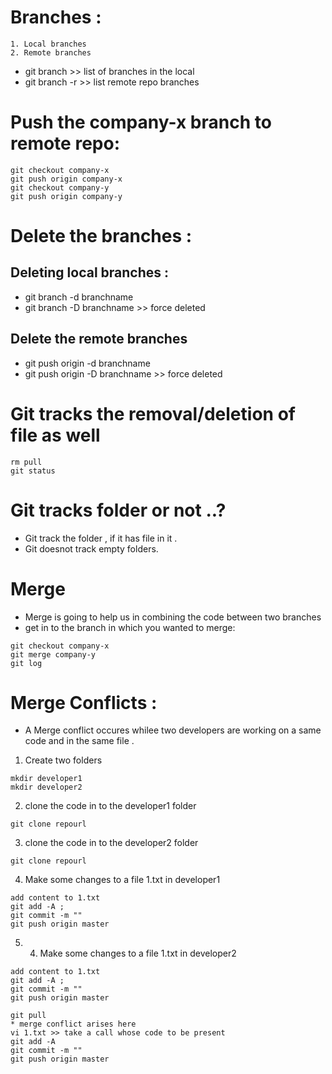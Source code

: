 # Branches :
    1. Local branches 
    2. Remote branches
* git branch >> list of branches in the local 
* git branch -r >> list remote repo branches 

# Push the company-x branch to remote repo:

```
git checkout company-x
git push origin company-x
git checkout company-y
git push origin company-y
```

# Delete the branches :
## Deleting local branches :
* git branch -d branchname
* git branch -D branchname >>  force deleted

## Delete the remote branches 
* git push origin -d branchname
* git push origin -D branchname >>  force deleted

# Git tracks the removal/deletion of file as well

```
rm pull
git status 

```

# Git tracks folder or not ..?
* Git track the folder , if it has file in it . 
* Git doesnot track empty folders.

# Merge 
* Merge is going to help us in combining the code between two  branches
* get in to the branch in which you wanted to merge:
```
git checkout company-x
git merge company-y
git log 
```

# Merge Conflicts :
* A Merge conflict occures whilee two developers are working on a same code and in the same file .
1. Create two folders
```
mkdir developer1
mkdir developer2
```
2. clone the code in to the developer1 folder
```
git clone repourl
```
3. clone the code in to the developer2 folder
```
git clone repourl
```
4. Make some changes to a file 1.txt in developer1
```
add content to 1.txt 
git add -A ; 
git commit -m ""
git push origin master
```
5. 4. Make some changes to a file 1.txt in developer2
```
add content to 1.txt 
git add -A ; 
git commit -m ""
git push origin master

git pull 
* merge conflict arises here 
vi 1.txt >> take a call whose code to be present
git add -A
git commit -m ""
git push origin master 
```
